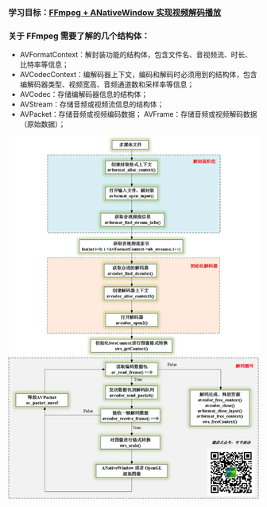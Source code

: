 ### 学习目标：[FFmpeg + ANativeWindow 实现视频解码播放](https://juejin.cn/post/6845166891661525005)

### 关于 FFmpeg 需要了解的几个结构体：

* AVFormatContext：解封装功能的结构体，包含文件名、音视频流、时长、比特率等信息；
* AVCodecContext：编解码器上下文，编码和解码时必须用到的结构体，包含编解码器类型、视频宽高、音频通道数和采样率等信息；
* AVCodec：存储编解码器信息的结构体；
* AVStream：存储音频或视频流信息的结构体；
* AVPacket：存储音频或视频编码数据；
AVFrame：存储音频或视频解码数据（原始数据）；

![img.png](doc_img/img_1.png)
